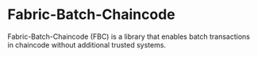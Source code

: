 # Fabric-Batch-Chaincode

Fabric-Batch-Chaincode (FBC) is a library that enables batch transactions in chaincode without additional trusted systems.
